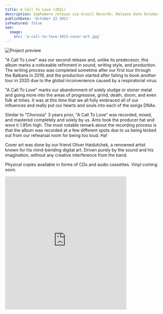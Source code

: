 ```yaml
---
title: A Call To Love (2021)
description: Sophomore release via Grazil Records. Release date October 22nd, 2021.
publishDate: 'October 22 2021'
isFeatured: false
seo:
  image:
    src: 'a-call-to-love-2021-cover-art.jpg'
---
```


![Project preview](/a-call-to-love-2021-cover-art.jpg)

"A Call To Love" was our second release and, unlike its predecesor, this album marks a noticeable refinment in sound, writing style, and production. The writing process was completed sometime after our first tour through the Balkans in 2019, and the production started after failing to book another tour in 2020 due to the global inconvenience caused by a respiratorial virus.

"A Call To Love" marks our abandonment of solely sludge or stoner metal and going more into the areas of progressive, grind, death, doom, and even folk at times. It was at this time that we all fully embraced all of our influences and really put our hearts and souls into each of the songs DNAs.

Similar to "Chorosia" 3 years prior, "A Call To Love" was recorded, mixed, and mastered completely and solely by us. Anto took the producer hat and wore it 1.95m high. The most notable remark about the recording process is that the album was recorded at a few different spots due to us being kicked out from our rehearsal room for being too loud. Ha!

Cover art was done by our friend Oliver Haidutchek, a renowned artist known for his mind-bending digital art. Driven purely by the sound and his imagination, without any creative interference from the band.

Physical copies available in forms of CDs and audio cassettes. Vinyl coming soon.

<iframe style="border: 0; width: 400px; height: 439px;" src="https://bandcamp.com/EmbeddedPlayer/album=1167625178/size=large/bgcol=333333/linkcol=ffffff/artwork=small/transparent=true/" seamless><a href="https://chorosia.bandcamp.com/album/a-call-to-love">A Call To Love by Chorosia</a></iframe>
